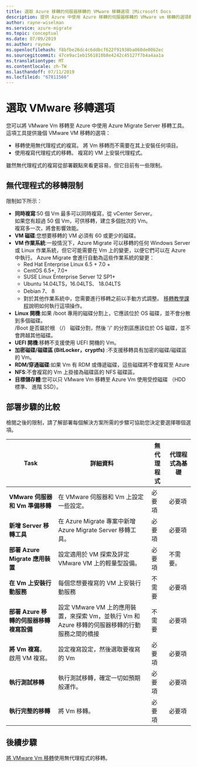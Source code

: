 ```yaml
---
title: 選取 Azure 移轉的伺服器移轉的 VMware 移轉選項 |Microsoft Docs
description: 提供 Azure 中使用 Azure 移轉的伺服器移轉的 VMware vm 移轉的選項概觀
author: rayne-wiselman
ms.service: azure-migrate
ms.topic: conceptual
ms.date: 07/09/2019
ms.author: raynew
ms.openlocfilehash: f8bfbe26dc4c6ddbcf622f91938ba060de00b2ec
ms.sourcegitcommit: 47ce9ac1eb1561810b8e4242c45127f7b4a4aa1a
ms.translationtype: MT
ms.contentlocale: zh-TW
ms.lasthandoff: 07/11/2019
ms.locfileid: "67811566"
---
```

# <a name="select-a-vmware-migration-option"></a>選取 VMware 移轉選項

您可以將 VMware Vm 移轉至 Azure 中使用 Azure Migrate Server 移轉工具。 這項工具提供幾個 VMware VM 移轉的選項：

- 移轉使用無代理程式的複寫。 將 Vm 移轉而不需要在其上安裝任何項目。
- 使用複寫代理程式的移轉。 複寫的 VM 上安裝代理程式。


雖然無代理程式的複寫從部署觀點來看更容易，但它目前有一些限制。

## <a name="agentless-migration-limitations"></a>無代理程式的移轉限制

限制如下所示：

- **同時複寫**:50 個 Vm 最多可以同時複寫，從 vCenter Server。<br/> 如果您有超過 50 個 Vm，可供移轉，建立多個批次的 Vm。<br/> 複寫多一次，將會影響效能。
- **VM 磁碟**:您想要移轉的 VM 必須有 60 或更少的磁碟。
- **VM 作業系統**:一般情況下，Azure Migrate 可以移轉的任何 Windows Server 或 Linux 作業系統，但它可能需要在 Vm 上的變更，以便它們可以在 Azure 中執行。 Azure Migrate 會進行自動為這些作業系統的變更：
    - Red Hat Enterprise Linux 6.5 + 7.0 +
    - CentOS 6.5+, 7.0+
    - SUSE Linux Enterprise Server 12 SP1+
    - Ubuntu 14.04LTS，16.04LTS、 18.04LTS
    - Debian 7、 8
    - 對於其他作業系統中，您需要進行移轉之前以手動方式調整。 [移轉教學課程](tutorial-migrate-vmware.md)說明如何執行這項操作。
- **Linux 開機**:如果 /boot 專用的磁碟分割上，它應該位於 OS 磁碟，並不會分散到多個磁碟。<br/> /Boot 是否屬於根 （/） 磁碟分割，然後 '/' 的分割區應該位於 OS 磁碟，並不會跨越其他磁碟。
- **UEFI 開機**:移轉不支援使用 UEFI 開機的 Vm。
- **加密磁碟/磁碟區 (BitLocker，cryptfs)** :不支援移轉具有加密的磁碟/磁碟區的 Vm。
- **RDM/穿通磁碟**:如果 Vm 有 RDM 或傳遞磁碟，這些磁碟將不會複寫至 Azure
- **NFS**:不會複寫的 Vm 上掛接為磁碟區的 NFS 磁碟區。
- **目標儲存體**:您可以只 VMware Vm 移轉至 Azure Vm 使用受控磁碟 （HDD 標準、 進階 SSD）。



## <a name="deployment-steps-comparison"></a>部署步驟的比較

檢閱之後的限制，請了解部署每個解決方案所需的步驟可協助您決定要選擇哪個選項。

**Task** | **詳細資料** |**無代理程式** | **代理程式為基礎**
--- | --- | --- | ---
**VMware 伺服器和 Vm 準備移轉** | 在 VMware 伺服器和 Vm 上設定一些設定。 | 必要項 | 必要項
**新增 Server 移轉工具** | 在 Azure Migrate 專案中新增 Azure Migrate Server 移轉工具。 | 必要項 | 必要項
**部署 Azure Migrate 應用裝置** | 設定適用於 VM 探索及評定 VMware VM 上的輕量型設備。 | 必要項 | 不需要。
**在 Vm 上安裝行動服務** | 每個您想要複寫的 VM 上安裝行動服務 | 不需要 | 必要項
**部署 Azure 移轉的伺服器移轉複寫設備** | 設定 VMware VM 上的應用裝置，來探索 Vm，並執行 Vm 和 Azure 移轉的伺服器移轉的行動服務之間的橋接 | 不需要 | 必要項
**將 Vm 複寫**。 啟用 VM 複寫。 | 設定複寫設定，然後選取要複寫的 Vm | 必要項 | 必要項
**執行測試移轉** | 執行測試移轉，確定一切如預期般運作。 | 必要項 | 必要項
**執行完整的移轉** | 將 Vm 移轉。 | 必要項 | 必要項




## <a name="next-steps"></a>後續步驟

[將 VMware Vm 移轉](tutorial-migrate-vmware.md)使用無代理程式的移轉。



